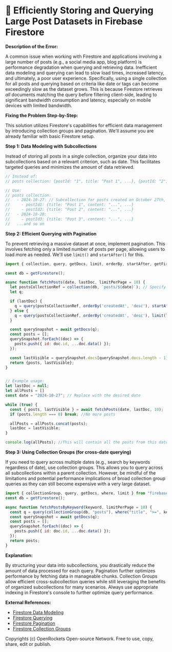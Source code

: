 # 🐞 Efficiently Storing and Querying Large Post Datasets in Firebase Firestore


**Description of the Error:**

A common issue when working with Firestore and applications involving a large number of posts (e.g., a social media app, blog platform) is performance degradation when querying and retrieving data.  Inefficient data modeling and querying can lead to slow load times, increased latency, and ultimately, a poor user experience.  Specifically, using a single collection for all posts and querying based on criteria like date or tags can become exceedingly slow as the dataset grows. This is because Firestore retrieves *all* documents matching the query before filtering client-side, leading to significant bandwidth consumption and latency, especially on mobile devices with limited bandwidth.

**Fixing the Problem Step-by-Step:**

This solution utilizes Firestore's capabilities for efficient data management by introducing collection groups and pagination. We'll assume you are already familiar with basic Firestore setup.

**Step 1: Data Modeling with Subcollections**

Instead of storing all posts in a single collection, organize your data into subcollections based on a relevant criterion, such as date.  This facilitates targeted queries and minimizes the amount of data retrieved.

```javascript
// Instead of:
// posts collection: {postId: "1", title: "Post 1", ...}, {postId: "2", title: "Post 2", ...}

// Use:
// posts collection:
//   - 2024-10-27: // Subcollection for posts created on October 27th, 2024
//     - postId1: {title: "Post 1", content: "...", ...}
//     - postId2: {title: "Post 2", content: "...", ...}
//   - 2024-10-28:
//     - postId3: {title: "Post 3", content: "...", ...}
//   ...and so on
```

**Step 2: Efficient Querying with Pagination**

To prevent retrieving a massive dataset at once, implement pagination.  This involves fetching only a limited number of posts per page, allowing users to load more as needed.  We'll use `limit()` and `startAfter()` for this.

```javascript
import { collection, query, getDocs, limit, orderBy, startAfter, getFirestore } from "firebase/firestore";

const db = getFirestore();

async function fetchPosts(date, lastDoc, limitPerPage = 10) {
  let postsCollectionRef = collection(db, `posts/${date}`); // Specify the date subcollection
  let q;

  if (lastDoc) {
    q = query(postsCollectionRef, orderBy('createdAt', 'desc'), startAfter(lastDoc), limit(limitPerPage));
  } else {
    q = query(postsCollectionRef, orderBy('createdAt', 'desc'), limit(limitPerPage));
  }

  const querySnapshot = await getDocs(q);
  const posts = [];
  querySnapshot.forEach((doc) => {
    posts.push({ id: doc.id, ...doc.data() });
  });

  const lastVisible = querySnapshot.docs[querySnapshot.docs.length - 1];
  return {posts, lastVisible};
}


// Example usage:
let lastDoc = null;
let allPosts = []
const date = "2024-10-27"; // Replace with the desired date

while (true) {
  const { posts, lastVisible } = await fetchPosts(date, lastDoc, 10);
  if (posts.length === 0) break; //No more posts

  allPosts = allPosts.concat(posts);
  lastDoc = lastVisible;
}

console.log(allPosts); //This will contain all the posts from this date subcollection
```

**Step 3:  Using Collection Groups (for cross-date querying)**

If you need to query across multiple dates (e.g., search by keywords regardless of date), use collection groups. This allows you to query across all subcollections within a parent collection. However, be mindful of the limitations and potential performance implications of broad collection group queries as they can still become expensive with a very large dataset.


```javascript
import { collectionGroup, query, getDocs, where, limit } from "firebase/firestore";
const db = getFirestore();

async function fetchPostsByKeyword(keyword, limitPerPage = 10) {
  const q = query(collectionGroup(db, "posts"), where("title", ">=", keyword), where("title","<=", keyword+"\uf8ff"), limit(limitPerPage)); //Use this where clause if using firestore 9.10.0 or higher for efficient prefix searches
  const querySnapshot = await getDocs(q);
  const posts = [];
  querySnapshot.forEach((doc) => {
    posts.push({ id: doc.id, ...doc.data() });
  });
  return posts;
}
```

**Explanation:**

By structuring your data into subcollections, you drastically reduce the amount of data processed for each query.  Pagination further optimizes performance by fetching data in manageable chunks. Collection Groups allow efficient cross-subcollection queries while still leveraging the benefits of organized subcollections for many scenarios.  Always use appropriate indexing in Firestore's console to further optimize query performance.

**External References:**

* [Firestore Data Modeling](https://firebase.google.com/docs/firestore/design-overview)
* [Firestore Querying](https://firebase.google.com/docs/firestore/query-data/queries)
* [Firestore Pagination](https://firebase.google.com/docs/firestore/query-data/limit-data)
* [Firestore Collection Groups](https://firebase.google.com/docs/firestore/query-data/collection-group-query)


Copyrights (c) OpenRockets Open-source Network. Free to use, copy, share, edit or publish.


